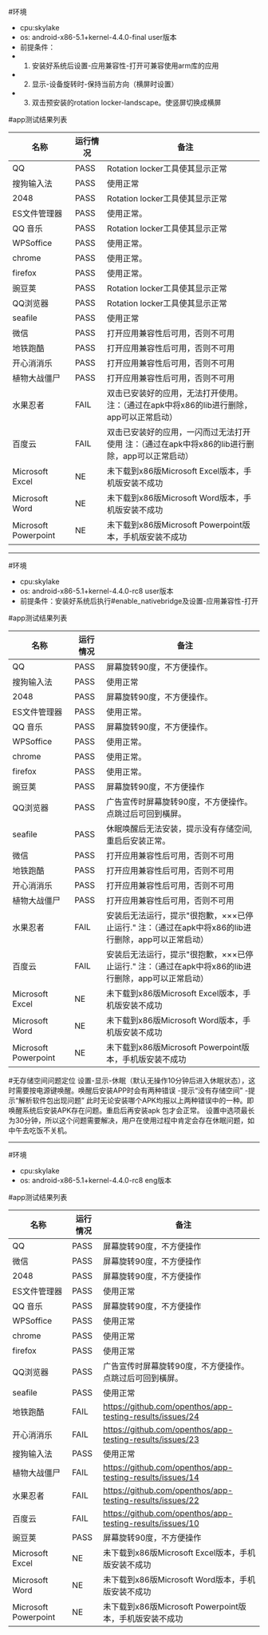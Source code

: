#环境
- cpu:skylake
- os: android-x86-5.1+kernel-4.4.0-final user版本
- 前提条件：
 - 1. 安装好系统后设置-应用兼容性-打开可兼容使用arm库的应用 
 - 2. 显示-设备旋转时-保持当前方向（横屏时设置）
 - 3. 双击预安装的rotation locker-landscape。使竖屏切换成横屏

#app测试结果列表

名称 | 运行情况|　备注
----- | ---- | ----
QQ  | PASS |Rotation locker工具使其显示正常
搜狗输入法| PASS| 使用正常
2048| PASS| Rotation locker工具使其显示正常
ES文件管理器| PASS|使用正常。
QQ 音乐| PASS|Rotation locker工具使其显示正常
WPSoffice| PASS| 使用正常。
chrome| PASS| 使用正常。
firefox| PASS| 使用正常。
豌豆荚| PASS| Rotation locker工具使其显示正常
QQ浏览器| PASS| Rotation locker工具使其显示正常
seafile| PASS| 使用正常
微信| PASS| 打开应用兼容性后可用，否则不可用
地铁跑酷| PASS| 打开应用兼容性后可用，否则不可用
开心消消乐| PASS| 打开应用兼容性后可用，否则不可用
植物大战僵尸|PASS|打开应用兼容性后可用，否则不可用
水果忍者| FAIL|双击已安装好的应用，无法打开使用。注：（通过在apk中将x86的lib进行删除，app可以正常启动）
百度云| FAIL|双击已安装好的应用，一闪而过无法打开使用 注：（通过在apk中将x86的lib进行删除，app可以正常启动）
Microsoft Excel| NE| 未下载到x86版Microsoft Excel版本，手机版安装不成功
Microsoft Word| NE| 未下载到x86版Microsoft Word版本，手机版安装不成功
Microsoft Powerpoint| NE| 未下载到x86版Microsoft Powerpoint版本，手机版安装不成功

------------------------------------------------------------------------------------------------------------


#环境
- cpu:skylake
- os: android-x86-5.1+kernel-4.4.0-rc8 user版本
- 前提条件：安装好系统后执行#enable_nativebridge及设置-应用兼容性-打开

#app测试结果列表

名称 | 运行情况|　备注
----- | ---- | ----
QQ  | PASS|屏幕旋转90度，不方便操作。
搜狗输入法| PASS| 使用正常
2048| PASS| 屏幕旋转90度，不方便操作。
ES文件管理器| PASS|使用正常。
QQ 音乐| PASS| 屏幕旋转90度，不方便操作。
WPSoffice| PASS| 使用正常。
chrome| PASS| 使用正常。
firefox| PASS| 使用正常。
豌豆荚| PASS| 屏幕旋转90度，不方便操作
QQ浏览器| PASS| 广告宣传时屏幕旋转90度，不方便操作。点跳过后可回到橫屏。
seafile| PASS| 休眠唤醒后无法安装，提示没有存储空间,重启后安装正常。
微信| PASS| 打开应用兼容性后可用，否则不可用
地铁跑酷| PASS| 打开应用兼容性后可用，否则不可用
开心消消乐| PASS| 打开应用兼容性后可用，否则不可用
植物大战僵尸|PASS|打开应用兼容性后可用，否则不可用
水果忍者| FAIL|安装后无法运行，提示"很抱歉，×××已停止运行." 注：（通过在apk中将x86的lib进行删除，app可以正常启动）
百度云| FAIL|安装后无法运行，提示"很抱歉，×××已停止运行."  注：（通过在apk中将x86的lib进行删除，app可以正常启动）
Microsoft Excel| NE| 未下载到x86版Microsoft Excel版本，手机版安装不成功
Microsoft Word| NE| 未下载到x86版Microsoft Word版本，手机版安装不成功
Microsoft Powerpoint| NE| 未下载到x86版Microsoft Powerpoint版本，手机版安装不成功

#无存储空间问题定位
设置-显示-休眠（默认无操作10分钟后进入休眠状态），这时需要按电源键唤醒。唤醒后安装APP时会有两种错误
-提示“没有存储空间”
-提示“解析软件包出现问题”
此时无论安装哪个APK均报以上两种错误中的一种。即唤醒系统后安装APK存在问题。重启后再安装apk 包才会正常。
设置中选项最长为30分钟，所以这个问题需要解决，用户在使用过程中肯定会存在休眠问题，如中午去吃饭不关机。

------------------------------------------------------------------------------------------------------------
#环境
- cpu:skylake
- os: android-x86-5.1+kernel-4.4.0-rc8 eng版本

#app测试结果列表

名称 | 运行情况|　备注
----- | ---- | ----
QQ  | PASS|屏幕旋转90度，不方便操作
微信| PASS| 屏幕旋转90度，不方便操作
2048| PASS| 屏幕旋转90度，不方便操作
ES文件管理器| PASS|使用正常
QQ 音乐| PASS| 屏幕旋转90度，不方便操作
WPSoffice| PASS| 使用正常
chrome| PASS| 使用正常
firefox| PASS| 使用正常
QQ浏览器| PASS| 广告宣传时屏幕旋转90度，不方便操作。点跳过后可回到橫屏。
seafile| PASS| 使用正常
地铁跑酷| FAIL| https://github.com/openthos/app-testing-results/issues/24 
开心消消乐| FAIL| https://github.com/openthos/app-testing-results/issues/23
搜狗输入法| PASS| 使用正常
植物大战僵尸| FAIL| https://github.com/openthos/app-testing-results/issues/14
水果忍者| FAIL| https://github.com/openthos/app-testing-results/issues/22
百度云| FAIL|https://github.com/openthos/app-testing-results/issues/10
豌豆荚| PASS| 屏幕旋转90度，不方便操作
Microsoft Excel| NE| 未下载到x86版Microsoft Excel版本，手机版安装不成功
Microsoft Word| NE| 未下载到x86版Microsoft Word版本，手机版安装不成功
Microsoft Powerpoint| NE| 未下载到x86版Microsoft Powerpoint版本，手机版安装不成功
